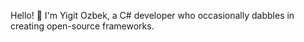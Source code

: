 Hello! 👋 I'm Yigit Ozbek, a C# developer who occasionally dabbles in creating open-source frameworks.
